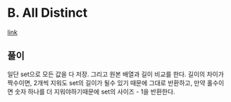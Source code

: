 # B. All Distinct

[link](https://codeforces.com/problemset/problem/1692/B)

## 풀이

일단 set으로 모든 값을 다 저장. 그리고 원본 배열과 길이 비교를 한다. 길이의 차이가 짝수이면, 2개씩 지워도 set의 길이가 될수 있기 때문에 그대로 반환하고, 만약 홀수이면 숫자 하나를 더 지워야하기때문에 set의 사이즈 - 1을 반환한다.